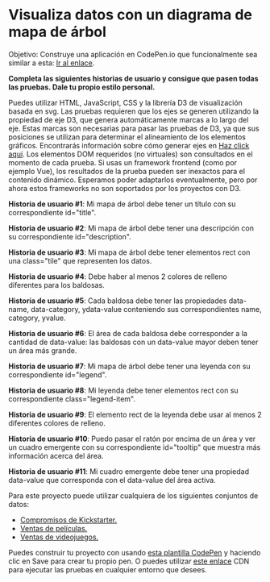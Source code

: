 # Visualiza datos con un diagrama de mapa de árbol

Objetivo: Construye una aplicación en CodePen.io que funcionalmente sea similar a esta: [Ir al enlace](https://codepen.io/freeCodeCamp/full/KaNGNR).

**Completa las siguientes historias de usuario y consigue que pasen todas las pruebas. Dale tu propio estilo personal.**

Puedes utilizar HTML, JavaScript, CSS y la librería D3 de visualización basada en svg. Las pruebas requieren que los ejes se generen utilizando la propiedad de eje D3, que genera automáticamente marcas a lo largo del eje. Estas marcas son necesarias para pasar las pruebas de D3, ya que sus posiciones se utilizan para determinar el alineamiento de los elementos gráficos. Encontrarás información sobre cómo generar ejes en [Haz click aquí](https://github.com/d3/d3/blob/master/API.md#axes-d3-axis). Los elementos DOM requeridos (no virtuales) son consultados en el momento de cada prueba. Si usas un framework frontend (como por ejemplo Vue), los resultados de la prueba pueden ser inexactos para el contenido dinámico. Esperamos poder adaptarlos eventualmente, pero por ahora estos frameworks no son soportados por los proyectos con D3.

**Historia de usuario #1**: Mi mapa de árbol debe tener un título con su correspondiente id="title".

**Historia de usuario #2**: Mi mapa de árbol debe tener una descripción con su correspondiente id="description".

**Historia de usuario #3**: Mi mapa de árbol debe tener elementos rect con una class="tile" que representen los datos.

**Historia de usuario #4**: Debe haber al menos 2 colores de relleno diferentes para los baldosas.

**Historia de usuario #5**: Cada baldosa debe tener las propiedades data-name, data-category, ydata-value conteniendo sus correspondientes name, category, yvalue.

**Historia de usuario #6**: El área de cada baldosa debe corresponder a la cantidad de data-value: las baldosas con un data-value mayor deben tener un área más grande.

**Historia de usuario #7**: Mi mapa de árbol debe tener una leyenda con su correspondiente id="legend".

**Historia de usuario #8**: Mi leyenda debe tener elementos rect con su correspondiente class="legend-item".

**Historia de usuario #9**: El elemento rect de la leyenda debe usar al menos 2 diferentes colores de relleno.

**Historia de usuario #10**: Puedo pasar el ratón por encima de un área y ver un cuadro emergente con su correspondiente id="tooltip" que muestra más información acerca del área.

**Historia de usuario #11**: Mi cuadro emergente debe tener una propiedad data-value que corresponda con el data-value del área activa.

Para este proyecto puede utilizar cualquiera de los siguientes conjuntos de datos:

+ [Compromisos de Kickstarter.](https://cdn.freecodecamp.org/testable-projects-fcc/data/tree_map/kickstarter-funding-data.json)
+ [Ventas de películas.](https://cdn.freecodecamp.org/testable-projects-fcc/data/tree_map/movie-data.json)
+ [Ventas de videojuegos.](https://cdn.freecodecamp.org/testable-projects-fcc/data/tree_map/video-game-sales-data.json)

Puedes construir tu proyecto con usando [esta plantilla CodePen](https://codepen.io/pen?template=MJjpwO) y haciendo clic en Save para crear tu propio pen. O puedes utilizar [este enlace](https://cdn.freecodecamp.org/testable-projects-fcc/v1/bundle.js) CDN para ejecutar las pruebas en cualquier entorno que desees.